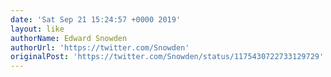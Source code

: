 ```yaml
---
date: 'Sat Sep 21 15:24:57 +0000 2019'
layout: like
authorName: Edward Snowden
authorUrl: 'https://twitter.com/Snowden'
originalPost: 'https://twitter.com/Snowden/status/1175430722733129729'
---
```

